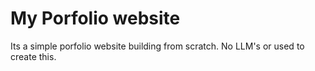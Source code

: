 # My Porfolio website 

Its a simple porfolio website building from scratch.
No LLM's or used to create this.
